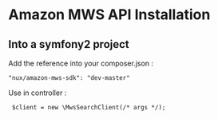 Amazon MWS API Installation
========================

Into a symfony2 project
-----------------------

Add the reference into your composer.json : 

    "nux/amazon-mws-sdk": "dev-master"

Use in controller :

     $client = new \MwsSearchClient(/* args */);
